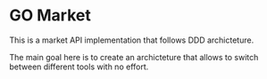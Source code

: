 # GO Market

This is a market API implementation that follows DDD archicteture.

The main goal here is to create an archicteture that allows to switch
between different tools with no effort.

